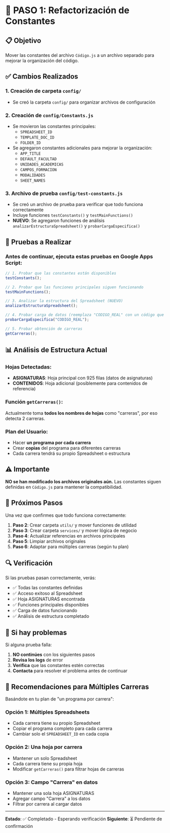 # 🔧 PASO 1: Refactorización de Constantes

## 📋 **Objetivo**

Mover las constantes del archivo `Código.js` a un archivo separado para mejorar la organización del código.

## ✅ **Cambios Realizados**

### **1. Creación de carpeta `config/`**

-  Se creó la carpeta `config/` para organizar archivos de configuración

### **2. Creación de `config/Constants.js`**

-  Se movieron las constantes principales:
   -  `SPREADSHEET_ID`
   -  `TEMPLATE_DOC_ID`
   -  `FOLDER_ID`
-  Se agregaron constantes adicionales para mejorar la organización:
   -  `APP_TITLE`
   -  `DEFAULT_FACULTAD`
   -  `UNIDADES_ACADEMICAS`
   -  `CAMPOS_FORMACION`
   -  `MODALIDADES`
   -  `SHEET_NAMES`

### **3. Archivo de prueba `config/test-constants.js`**

-  Se creó un archivo de prueba para verificar que todo funciona correctamente
-  Incluye funciones `testConstants()` y `testMainFunctions()`
-  **NUEVO**: Se agregaron funciones de análisis `analizarEstructuraSpreadsheet()` y `probarCargaEspecifica()`

## 🧪 **Pruebas a Realizar**

### **Antes de continuar, ejecuta estas pruebas en Google Apps Script:**

```javascript
// 1. Probar que las constantes están disponibles
testConstants();

// 2. Probar que las funciones principales siguen funcionando
testMainFunctions();

// 3. Analizar la estructura del Spreadsheet (NUEVO)
analizarEstructuraSpreadsheet();

// 4. Probar carga de datos (reemplaza "CODIGO_REAL" con un código que exista)
probarCargaEspecifica("CODIGO_REAL");

// 5. Probar obtención de carreras
getCarreras();
```

## 📊 **Análisis de Estructura Actual**

### **Hojas Detectadas:**

-  **ASIGNATURAS**: Hoja principal con 925 filas (datos de asignaturas)
-  **CONTENIDOS**: Hoja adicional (posiblemente para contenidos de referencia)

### **Función `getCarreras()`:**

Actualmente toma **todos los nombres de hojas** como "carreras", por eso detecta 2 carreras.

### **Plan del Usuario:**

-  Hacer **un programa por cada carrera**
-  Crear **copias** del programa para diferentes carreras
-  Cada carrera tendrá su propio Spreadsheet o estructura

## ⚠️ **Importante**

**NO se han modificado los archivos originales aún.** Las constantes siguen definidas en `Código.js` para mantener la compatibilidad.

## 📝 **Próximos Pasos**

Una vez que confirmes que todo funciona correctamente:

1. **Paso 2**: Crear carpeta `utils/` y mover funciones de utilidad
2. **Paso 3**: Crear carpeta `services/` y mover lógica de negocio
3. **Paso 4**: Actualizar referencias en archivos principales
4. **Paso 5**: Limpiar archivos originales
5. **Paso 6**: Adaptar para múltiples carreras (según tu plan)

## 🔍 **Verificación**

Si las pruebas pasan correctamente, verás:

-  ✅ Todas las constantes definidas
-  ✅ Acceso exitoso al Spreadsheet
-  ✅ Hoja ASIGNATURAS encontrada
-  ✅ Funciones principales disponibles
-  ✅ Carga de datos funcionando
-  ✅ Análisis de estructura completado

## 🚨 **Si hay problemas**

Si alguna prueba falla:

1. **NO continúes** con los siguientes pasos
2. **Revisa los logs** de error
3. **Verifica** que las constantes estén correctas
4. **Contacta** para resolver el problema antes de continuar

## 🎯 **Recomendaciones para Múltiples Carreras**

Basándote en tu plan de "un programa por carrera":

### **Opción 1: Múltiples Spreadsheets**

-  Cada carrera tiene su propio Spreadsheet
-  Copiar el programa completo para cada carrera
-  Cambiar solo el `SPREADSHEET_ID` en cada copia

### **Opción 2: Una hoja por carrera**

-  Mantener un solo Spreadsheet
-  Cada carrera tiene su propia hoja
-  Modificar `getCarreras()` para filtrar hojas de carreras

### **Opción 3: Campo "Carrera" en datos**

-  Mantener una sola hoja ASIGNATURAS
-  Agregar campo "Carrera" a los datos
-  Filtrar por carrera al cargar datos

---

**Estado**: ✅ Completado - Esperando verificación
**Siguiente**: ⏳ Pendiente de confirmación
